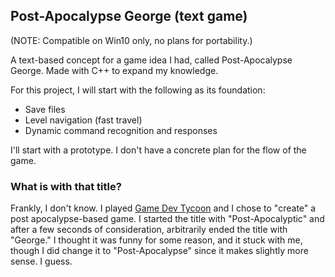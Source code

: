 ## Post-Apocalypse George (text game)
(NOTE: Compatible on Win10 only, no plans for portability.)

A text-based concept for a game idea I had, called Post-Apocalypse George. Made with C++ to expand my knowledge.

For this project, I will start with the following as its foundation:
  - Save files
  - Level navigation (fast travel)
  - Dynamic command recognition and responses

I'll start with a prototype. I don't have a concrete plan for the flow of the game.

### What is with that title?
Frankly, I don't know. I played [Game Dev Tycoon](https://www.greenheartgames.com/app/game-dev-tycoon/) and I chose to "create" a post apocalypse-based game. I started the title with "Post-Apocalyptic" and after a few seconds of consideration, arbitrarily ended the title with "George." I thought it was funny for some reason, and it stuck with me, though I did change it to "Post-Apocalypse" since it makes slightly more sense. I guess.
